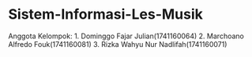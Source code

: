 # Sistem-Informasi-Les-Musik
Anggota Kelompok: 1. Dominggo Fajar Julian(1741160064) 2. Marchoano Alfredo Fouk(1741160081) 3. Rizka Wahyu Nur Nadlifah(1741160071)
